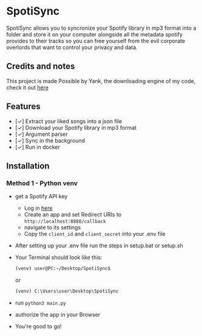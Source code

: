 # SpotiSync

SpotiSync allows you to syncronize your Spotify library in mp3 format into a folder and store it on your computer alongside all the metadata spotify provides to their tracks so you can free yourself from the evil corporate overlords that want to control your privacy and data.

## Credits and notes

This project is made Possible by Yank, the downloading engine of my code, check it out [here](https://github.com/G3VV/Yank)

## Features

- [✓] Extract your liked songs into a json file
- [✓] Download your Spotify library in mp3 format
- [✓] Argument parser
- [✓] Sync in the background
- [✓] Run in docker

## Installation

### Method 1 - Python venv

- get a Spotify API key
  - Log in [here](https://developer.spotify.com/dashboard/)
  - Create an app and set Redirect URIs to `http://localhost:8888/callback`
  - navigate to its settings
  - Copy the `client_id` and `client_secret` into your .env file
- After setting up your .env file run the steps in setup.bat or setup.sh
- Your Terminal should look like this:

  ```bash
  (venv) user@PC:~/Desktop/SpotiSync$
  ```

  or

  ```bat
  (venv) C:\Users\user\Desktop\SpotiSync
  ```

- run `python3 main.py`
- authorize the app in your Browser
- You're good to go!
